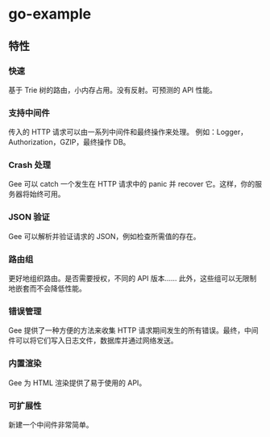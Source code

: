 # go-example

## 特性

### 快速

基于 Trie 树的路由，小内存占用。没有反射。可预测的 API 性能。

### 支持中间件

传入的 HTTP 请求可以由一系列中间件和最终操作来处理。 例如：Logger，Authorization，GZIP，最终操作 DB。

### Crash 处理

Gee 可以 catch 一个发生在 HTTP 请求中的 panic 并 recover 它。这样，你的服务器将始终可用。

### JSON 验证

Gee 可以解析并验证请求的 JSON，例如检查所需值的存在。

### 路由组

更好地组织路由。是否需要授权，不同的 API 版本…… 此外，这些组可以无限制地嵌套而不会降低性能。

### 错误管理

Gee 提供了一种方便的方法来收集 HTTP 请求期间发生的所有错误。最终，中间件可以将它们写入日志文件，数据库并通过网络发送。

### 内置渲染

Gee 为 HTML 渲染提供了易于使用的 API。

### 可扩展性

新建一个中间件非常简单。
